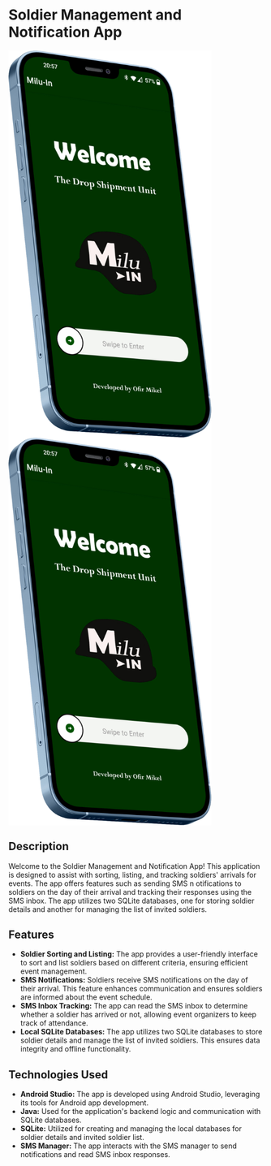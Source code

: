 <h1>Soldier Management and Notification App</h1>
<img align="left" src="https://raw.githubusercontent.com/OfirMikel/Portfolio/master/miluin/Layer%201.png" width="400" alt="App Logo">
<img align="center" src="https://raw.githubusercontent.com/OfirMikel/Portfolio/master/miluin/Layer%201.png" width="400" alt="App Logo">

<br>
<h2>Description</h2>
  <p>Welcome to the Soldier Management and Notification App! This application is designed to assist with sorting, listing, and tracking soldiers' arrivals for events. The app offers features such as sending SMS n      otifications to soldiers on the day of their arrival and tracking their responses using the SMS inbox. The app utilizes two SQLite databases, one for storing soldier details and another for managing the list of invited soldiers.</p>

<h2>Features</h2>
<ul>
  <li><strong>Soldier Sorting and Listing:</strong> The app provides a user-friendly interface to sort and list soldiers based on different criteria, ensuring efficient event management.</li>
  <li><strong>SMS Notifications:</strong> Soldiers receive SMS notifications on the day of their arrival. This feature enhances communication and ensures soldiers are informed about the event schedule.</li>
  <li><strong>SMS Inbox Tracking:</strong> The app can read the SMS inbox to determine whether a soldier has arrived or not, allowing event organizers to keep track of attendance.</li>
  <li><strong>Local SQLite Databases:</strong> The app utilizes two SQLite databases to store soldier details and manage the list of invited soldiers. This ensures data integrity and offline functionality.</li>
</ul>

<h2>Technologies Used</h2>
<ul>
  <li><strong>Android Studio:</strong> The app is developed using Android Studio, leveraging its tools for Android app development.</li>
  <li><strong>Java:</strong> Used for the application's backend logic and communication with SQLite databases.</li>
  <li><strong>SQLite:</strong> Utilized for creating and managing the local databases for soldier details and invited soldier list.</li>
  <li><strong>SMS Manager:</strong> The app interacts with the SMS manager to send notifications and read SMS inbox responses.</li>
</ul>



  
